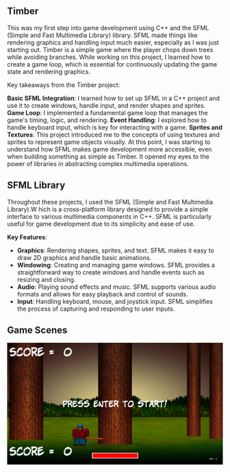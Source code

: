 ## Timber

This was my first step into game development using C++ and the SFML (Simple and Fast Multimedia Library) library. SFML made things like rendering graphics and handling input much easier, especially as I was just starting out. Timber is a simple game where the player chops down trees while avoiding branches. While working on this project, I learned how to create a game loop, which is essential for continuously updating the game state and rendering graphics.

Key takeaways from the Timber project:

**Basic SFML Integration**: I learned how to set up SFML in a C++ project and use it to create windows, handle input, and render shapes and sprites.
**Game Loop**: I implemented a fundamental game loop that manages the game's timing, logic, and rendering.
**Event Handling**: I explored how to handle keyboard input, which is key for interacting with a game.
**Sprites and Textures**: This project introduced me to the concepts of using textures and sprites to represent game objects visually.
At this point, I was starting to understand how SFML makes game development more accessible, even when building something as simple as Timber. It opened my eyes to the power of libraries in abstracting complex multimedia operations.



## SFML Library
Throughout these projects, I used the SFML (Simple and Fast Multimedia Library).W
hich is a cross-platform library designed to provide a simple interface to various multimedia components in C++.
SFML is particularly useful for game development due to its simplicity and ease of use.

**Key Features**:
- **Graphics**: Rendering shapes, sprites, and text. SFML makes it easy to draw 2D graphics and handle basic animations.
- **Windowing**: Creating and managing game windows. SFML provides a straightforward way to create windows and handle events such as resizing and closing.
- **Audio**: Playing sound effects and music. SFML supports various audio formats and allows for easy playback and control of sounds.
- **Input**: Handling keyboard, mouse, and joystick input. SFML simplifies the process of capturing and responding to user inputs.


## Game Scenes
![Timber Screenshot](https://github.com/antonioldev/Timber/blob/master/Screenshot1.png)
